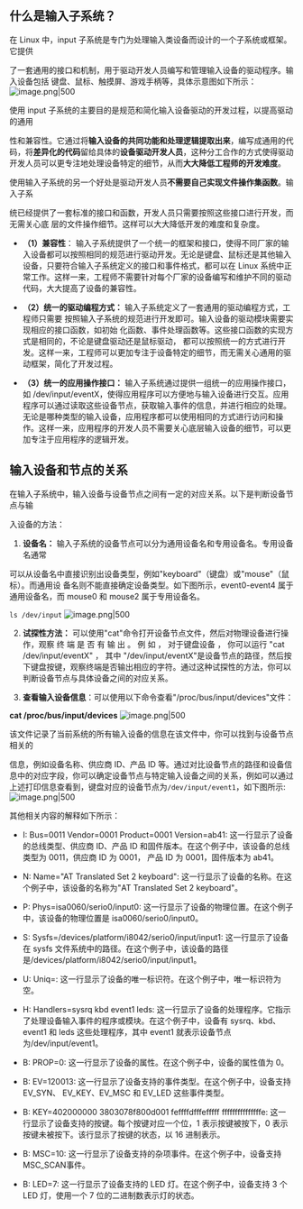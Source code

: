 
## 什么是输入子系统？

在 Linux 中，input 子系统是专门为处理输入类设备而设计的一个子系统或框架。它提供

了一套通用的接口和机制，用于驱动开发人员编写和管理输入设备的驱动程序。输入设备包括 键盘、鼠标、触摸屏、游戏手柄等，具体示意图如下所示：
![image.png|500](https://my-obsidian-image.oss-cn-guangzhou.aliyuncs.com/2025/06/a08205477535884d99db64b4c40e40d7.png)


使用 input 子系统的主要目的是规范和简化输入设备驱动的开发过程，以提高驱动的通用

性和兼容性。它通过将**输入设备的共同功能和处理逻辑提取出来**，编写成通用的代码，将**差异化的代码**留给具体的**设备驱动开发人员**，这种分工合作的方式使得驱动开发人员可以更专注地处理设备特定的细节，从而**大大降低工程师的开发难度**。

使用输入子系统的另一个好处是驱动开发人员**不需要自己实现文件操作集函数**。输入子系

统已经提供了一套标准的接口和函数，开发人员只需要按照这些接口进行开发，而无需关心底 层的文件操作细节。这样可以大大降低开发的难度和复杂度。

- **（1）兼容性**： 输入子系统提供了一个统一的框架和接口，使得不同厂家的输入设备都可以按照相同的规范进行驱动开发。无论是键盘、鼠标还是其他输入设备，只要符合输入子系统定义的接口和事件格式，都可以在 Linux 系统中正常工作。这样一来，工程师不需要针对每个厂家的设备编写和维护不同的驱动代码，大大提高了设备的兼容性。
    
- **（2）统一的驱动编程方式：** 输入子系统定义了一套通用的驱动编程方式，工程师只需要 按照输入子系统的规范进行开发即可。输入设备的驱动模块需要实现相应的接口函数，如初始 化函数、事件处理函数等。这些接口函数的实现方式是相同的，不论是键盘驱动还是鼠标驱动， 都可以按照统一的方式进行开发。这样一来，工程师可以更加专注于设备特定的细节，而无需关心通用的驱动框架，简化了开发过程。
    
- **（3）统一的应用操作接口：** 输入子系统通过提供一组统一的应用操作接口，如 /dev/input/eventX，使得应用程序可以方便地与输入设备进行交互。应用程序可以通过读取这些设备节点，获取输入事件的信息，并进行相应的处理。无论是哪种类型的输入设备，应用程序都可以使用相同的方式进行访问和操作。这样一来，应用程序的开发人员不需要关心底层输入设备的细节，可以更加专注于应用程序的逻辑开发。
    

## 输入设备和节点的关系

在输入子系统中，输入设备与设备节点之间有一定的对应关系。以下是判断设备节点与输

入设备的方法：

1. **设备名：** 输入子系统的设备节点可以分为通用设备名和专用设备名。专用设备名通常
    

可以从设备名中直接识别出设备类型，例如"keyboard"（键盘）或"mouse"（鼠标）。而通用设 备名则不能直接确定设备类型。如下图所示，event0-event4 属于通用设备名，而 mouse0 和 mouse2 属于专用设备名。

`ls /dev/input`
![image.png|500](https://my-obsidian-image.oss-cn-guangzhou.aliyuncs.com/2025/06/d9bce13d7dec458899cd533f1ae684f9.png)


2. **试探性方法：** 可以使用"cat"命令打开设备节点文件，然后对物理设备进行操作，观察 终 端 是 否 有 输 出 。 例 如 ， 对于键盘设备 ， 你可以运行 "cat /dev/input/eventX" ， 其中 "/dev/input/eventX"是设备节点的路径，然后按下键盘按键，观察终端是否输出相应的字符。通过这种试探性的方法，你可以判断设备节点与具体设备之间的对应关系。
    
3. **查看输入设备信息**：可以使用以下命令查看"/proc/bus/input/devices"文件：
    

**cat /proc/bus/input/devices**
![image.png|500](https://my-obsidian-image.oss-cn-guangzhou.aliyuncs.com/2025/06/674afc22c7a3691160c6db37135dbafe.png)


该文件记录了当前系统的所有输入设备的信息在该文件中，你可以找到与设备节点相关的

信息，例如设备名称、供应商 ID、产品 ID 等。通过对比设备节点的路径和设备信息中的对应字段，你可以确定设备节点与特定输入设备之间的关系，例如可以通过上述打印信息查看到，键盘对应的设备节点为`/dev/input/event1`，如下图所示:
![image.png|500](https://my-obsidian-image.oss-cn-guangzhou.aliyuncs.com/2025/06/fdb740d0eefa94b7669f3bb99180d53e.png)


其他相关内容的解释如下所示：

- I: Bus=0011 Vendor=0001 Product=0001 Version=ab41: 这一行显示了设备的总线类型、供应商 ID、产品 ID 和固件版本。在这个例子中，该设备的总线类型为 0011，供应商 ID 为 0001， 产品 ID 为 0001，固件版本为 ab41。
    
- N: Name="AT Translated Set 2 keyboard": 这一行显示了设备的名称。在这个例子中，该设备的名称为"AT Translated Set 2 keyboard"。
    
- P: Phys=isa0060/serio0/input0: 这一行显示了设备的物理位置。在这个例子中，该设备的物理位置是 isa0060/serio0/input0。
    
- S: Sysfs=/devices/platform/i8042/serio0/input/input1: 这一行显示了设备在 sysfs 文件系统中的路径。在这个例子中，该设备的路径是/devices/platform/i8042/serio0/input/input1。
    
- U: Uniq=: 这一行显示了设备的唯一标识符。在这个例子中，唯一标识符为空。
    
- H: Handlers=sysrq kbd event1 leds: 这一行显示了设备的处理程序。它指示了处理设备输入事件的程序或模块。在这个例子中，设备有 sysrq、kbd、event1 和 leds 这些处理程序，其中 event1 就表示设备节点为/dev/input/event1。
    
- B: PROP=0: 这一行显示了设备的属性。在这个例子中，设备的属性值为 0。
    
- B: EV=120013: 这一行显示了设备支持的事件类型。在这个例子中，设备支持 EV_SYN、 EV_KEY、EV_MSC 和 EV_LED 这些事件类型。
    
- B: KEY=402000000 3803078f800d001 feffffdfffefffff fffffffffffffffe: 这一行显示了设备支持的按键。每个按键对应一个位，1 表示按键被按下，0 表示按键未被按下。该行显示了按键的状态，以 16 进制表示。
    
- B: MSC=10: 这一行显示了设备支持的杂项事件。在这个例子中，设备支持 MSC_SCAN事件。
    
- B: LED=7: 这一行显示了设备支持的 LED 灯。在这个例子中，设备支持 3 个 LED 灯，使用一个 7 位的二进制数表示灯的状态。